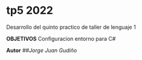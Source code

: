 # tp5 2022
Desarrollo del quinto practico de taller de lenguaje 1

**OBJETIVOS**
Configuracion entorno para C#

**Autor**
##_Jorge Juan Gudiño_


